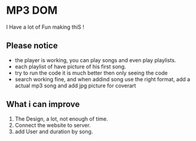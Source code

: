 # MP3 DOM

I Have a lot of Fun making thiS ! 
## Please notice
- the player is working, you can play songs and even play playlists.
- each playlist of have picture of his first song.
- try to run the code it is much better then only seeing the code
- search working fine, and when addind song use the right format, add a actual mp3 song and add jpg picture for coverart

## What i can improve
1. The Design, a lot, not enough of time.
2. Connect the website to server.
3. add User and duration by song.